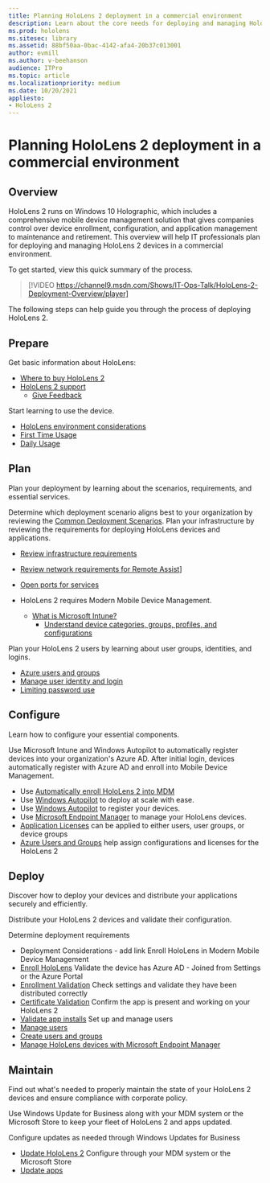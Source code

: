 ```yaml
---
title: Planning HoloLens 2 deployment in a commercial environment
description: Learn about the core needs for deploying and managing HoloLens in enterprise environments, including infrastructure, azure active directory, and mobile device management.
ms.prod: hololens
ms.sitesec: library
ms.assetid: 88bf50aa-0bac-4142-afa4-20b37c013001
author: evmill
ms.author: v-beehanson
audience: ITPro
ms.topic: article
ms.localizationpriority: medium
ms.date: 10/20/2021
appliesto:
- HoloLens 2
---
```

# Planning HoloLens 2 deployment in a commercial environment

## Overview

HoloLens 2 runs on Windows 10 Holographic, which includes a comprehensive mobile device management solution that gives companies control over device enrollment, configuration, and application management to maintenance and retirement. This overview will help IT professionals plan for deploying and managing HoloLens 2 devices in a commercial environment. 

To get started, view this quick summary of the process.

> [!VIDEO https://channel9.msdn.com/Shows/IT-Ops-Talk/HoloLens-2-Deployment-Overview/player]

The following steps can help guide you through the process of deploying HoloLens 2.

## Prepare

Get basic information about HoloLens:

*   [Where to buy HoloLens 2](hololens2-purchase.md)
*   [HoloLens 2 support](hololens2-support.md)
    *   [Give Feedback](hololens-feedback.md)

Start learning to use the device.

*   [HoloLens environment considerations](hololens-environment-considerations.md)
*   [First Time Usage](hololens2-setup.md)
*   [Daily Usage](holographic-home.md)

## Plan

Plan your deployment by learning about the scenarios, requirements, and essential services. 

Determine which deployment scenario aligns best to your organization by reviewing the [Common Deployment Scenarios](hololens-requirements.md). Plan your infrastructure by reviewing the requirements for deploying HoloLens devices and applications.
*   [Review infrastructure requirements](hololens-commercial-infrastructure.md)
*   [Review network requirements for Remote Assist](/dynamics365/mixed-reality/remote-assist/requirements.md#dynamics-365-remote-assist-hololens)]
*   [Open ports for services](/dynamics365/mixed-reality/remote-assist/requirements.md#urls-and-+ports)

*	HoloLens 2 requires Modern Mobile Device Management.
    *   [What is Microsoft Intune?](/mem/intune/fundamentals/what-is-intune)  
        *   [Understand device categories, groups, profiles, and configurations](hololens-mdm-configure.md)

Plan your HoloLens 2 users by learning about user groups, identities, and logins.
*   [Azure users and groups](hololens2-corp-connected-configure.md#azure-users-and-groups)
*   [Manage user identity and login](hololens-identity.md)
*   [Limiting password use](security-limiting-password-use.md)

## Configure

Learn how to configure your essential components. 

Use Microsoft Intune and Windows Autopilot to automatically register devices into your organization's Azure AD. After initial login, devices automatically register with Azure AD and enroll into Mobile Device Management.
*   Use [Automatically enroll HoloLens 2 into MDM](hololens-enroll-mdm.md#auto-enrollment-in-mdm)
*   Use [Windows Autopilot](hololens2-autopilot.md) to deploy at scale with ease.
*   Use [Windows Autopilot](hololens2-autopilot-registration-support.md) to register your devices.
*   Use [Microsoft Endpoint Manager](hololens-mdm-configure.md) to manage your HoloLens devices.
*   [Application Licenses](hololens2-cloud-connected-configure.md#application-licenses) can be applied to either users, user groups, or device groups  
*   [Azure Users and Groups](hololens2-cloud-connected-configure.md#azure-users-and-groups) help assign configurations and licenses for the HoloLens 2 

## Deploy

Discover how to deploy your devices and distribute your applications securely and efficiently.

Distribute your HoloLens 2 devices and validate their configuration. 

Determine deployment requirements 
*   Deployment Considerations - add link
Enroll HoloLens in Modern Mobile Device Management
*   [Enroll HoloLens](hololens-enroll-mdm.md) 
Validate the device has Azure AD - Joined from Settings or the Azure Portal
*   [Enrollment Validation](hololens2-corp-connected-deploy.md#enrollment-validation) 
Check settings and validate they have been distributed correctly
*   [Certificate Validation](hololens2-corp-connected-deploy.md#wi-fi-certificate-validation) 
Confirm the app is present and working on your HoloLens 2
*   [Validate app installs](hololens2-corp-connected-deploy.md#validate-lob-app-install)
Set up and manage users
*   [Manage users](hololens-identity.md)
*   [Create users and groups](hololens2-corp-connected-configure.md#azure-users-and-groups)
*   [Manage HoloLens devices with Microsoft Endpoint Manager](hololens-mdm-configure.md)

## Maintain

Find out what's needed to properly maintain the state of your HoloLens 2 devices and ensure compliance with corporate policy.

Use Windows Update for Business along with your MDM system or the Microsoft Store to keep your fleet of HoloLens 2 and apps updated.

Configure updates as needed through Windows Updates for Business
*   [Update HoloLens 2](hololens-updates.md)
Configure through your MDM system or the Microsoft Store
*   [Update apps](app-deploy-overview.md)
